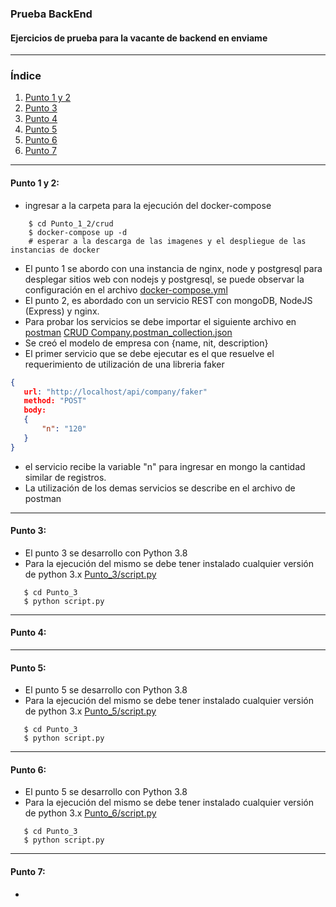 ### Prueba BackEnd
#### Ejercicios de prueba para la vacante de backend en enviame
***
### Índice
1. [Punto 1 y 2](#punto-1-y-2)
2. [Punto 3](#punto-3)
3. [Punto 4](#punto-4)
4. [Punto 5](#punto-5)
5. [Punto 6](#punto-6)
6. [Punto 7](#punto-7)
***

#### Punto 1 y 2:

 - ingresar a la carpeta para la ejecución del docker-compose
```shell script
    $ cd Punto_1_2/crud
    $ docker-compose up -d
    # esperar a la descarga de las imagenes y el despliegue de las instancias de docker
```
 - El punto 1 se abordo con una instancia de nginx, node y postgresql para desplegar sitios web con nodejs y postgresql, se puede observar la configuración en el archivo [docker-compose.yml](https://github.com/edwinVelasco/enviame/blob/main/Punto_1_2/crud/docker-compose.yml)
 - El punto 2, es abordado con un servicio REST con mongoDB, NodeJS (Express) y nginx.
 - Para probar los servicios se debe importar el siguiente archivo en [postman](https://www.postman.com/)
 [CRUD Company.postman_collection.json](https://github.com/edwinVelasco/enviame/blob/main/Punto_1_2/CRUD%20Company.postman_collection.json)
 - Se creó el modelo de empresa con {name, nit, description}
 - El primer servicio que se debe ejecutar es el que resuelve el requerimiento de utilización de una libreria faker
 ```json
 {
    url: "http://localhost/api/company/faker"
    method: "POST"
    body:
    {
        "n": "120"
    }
 }
 ```
 - el servicio recibe la variable "n" para ingresar en mongo la cantidad similar de registros.
 - La utilización de los demas servicios se describe en el archivo de postman

***

#### Punto 3:
 - El punto 3 se desarrollo con Python 3.8
 - Para la ejecución del mismo se debe tener instalado cualquier versión de python 3.x
 [Punto_3/script.py](https://github.com/edwinVelasco/enviame/blob/main/Punto_3/script.py)
 ```shell script
    $ cd Punto_3
    $ python script.py
```

***
#### Punto 4:







***

#### Punto 5:
 - El punto 5 se desarrollo con Python 3.8
 - Para la ejecución del mismo se debe tener instalado cualquier versión de python 3.x
 [Punto_5/script.py](https://github.com/edwinVelasco/enviame/blob/main/Punto_5/script.py)
 ```shell script
    $ cd Punto_3
    $ python script.py
```

***

#### Punto 6:
 - El punto 5 se desarrollo con Python 3.8
 - Para la ejecución del mismo se debe tener instalado cualquier versión de python 3.x
 [Punto_6/script.py](https://github.com/edwinVelasco/enviame/blob/main/Punto_6/script.py)
 ```shell script
    $ cd Punto_3
    $ python script.py
```
***

#### Punto 7:

- 
